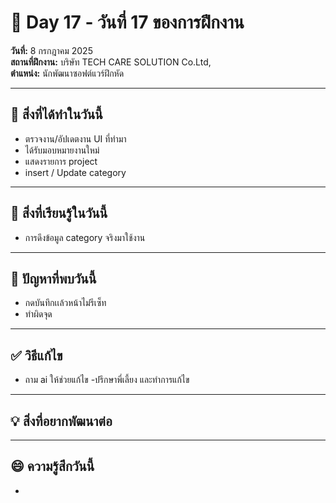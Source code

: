 # 📅 Day 17 - วันที่ 17 ของการฝึกงาน
**วันที่:** 8 กรกฎาคม 2025  
**สถานที่ฝึกงาน:** บริษัท TECH CARE SOLUTION Co.Ltd,  
**ตำแหน่ง:** นักพัฒนาซอฟต์แวร์ฝึกหัด


---

## 📝 สิ่งที่ได้ทำในวันนี้
- ตรวจงาน/อัปเดตงาน UI ที่ทำมา
- ได้รับมอบหมายงานใหม่
- แสดงรายการ project
- insert / Update category

  


---

## 🎯 สิ่งที่เรียนรู้ในวันนี้
- การดึงข้อมูล category จริงมาใช้งาน




---

## 🤔 ปัญหาที่พบวันนี้
- กดบันทึกเเล้วหน้าไม่รีเซ็ท 
- ทำผิดจุด




---

## ✅ วิธีแก้ไข
- ถาม ai ให้ช่วยแก้ไข
-ปรึกษาพี่เลี้ยง และทำการแก้ไข




---

## 💡 สิ่งที่อยากพัฒนาต่อ




---

## 😄 ความรู้สึกวันนี้
- 
